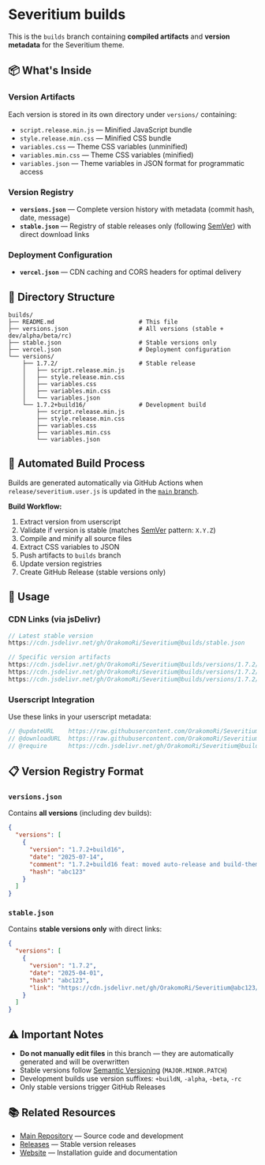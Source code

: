 # Severitium builds

This is the `builds` branch containing **compiled artifacts** and **version metadata** for the Severitium theme.

## 📦 What's Inside

### Version Artifacts
Each version is stored in its own directory under `versions/` containing:

- `script.release.min.js` — Minified JavaScript bundle
- `style.release.min.css` — Minified CSS bundle
- `variables.css` — Theme CSS variables (unminified)
- `variables.min.css` — Theme CSS variables (minified)
- `variables.json` — Theme variables in JSON format for programmatic access

### Version Registry
- **`versions.json`** — Complete version history with metadata (commit hash, date, message)
- **`stable.json`** — Registry of stable releases only (following [SemVer]) with direct download links

### Deployment Configuration
- **`vercel.json`** — CDN caching and CORS headers for optimal delivery

## 📂 Directory Structure

```
builds/
├── README.md                        # This file
├── versions.json                    # All versions (stable + dev/alpha/beta/rc)
├── stable.json                      # Stable versions only
├── vercel.json                      # Deployment configuration
└── versions/
    ├── 1.7.2/                       # Stable release
    │   ├── script.release.min.js
    │   ├── style.release.min.css
    │   ├── variables.css
    │   ├── variables.min.css
    │   └── variables.json
    └── 1.7.2+build16/               # Development build
        ├── script.release.min.js
        ├── style.release.min.css
        ├── variables.css
        ├── variables.min.css
        └── variables.json
```

## 🔄 Automated Build Process

Builds are generated automatically via GitHub Actions when `release/severitium.user.js` is updated in the [`main` branch](https://github.com/OrakomoRi/Severitium/tree/main).

**Build Workflow:**
1. Extract version from userscript
2. Validate if version is stable (matches [SemVer] pattern: `X.Y.Z`)
3. Compile and minify all source files
4. Extract CSS variables to JSON
5. Push artifacts to `builds` branch
6. Update version registries
7. Create GitHub Release (stable versions only)

## 🔗 Usage

### CDN Links (via jsDelivr)
```javascript
// Latest stable version
https://cdn.jsdelivr.net/gh/OrakomoRi/Severitium@builds/stable.json

// Specific version artifacts
https://cdn.jsdelivr.net/gh/OrakomoRi/Severitium@builds/versions/1.7.2/script.release.min.js
https://cdn.jsdelivr.net/gh/OrakomoRi/Severitium@builds/versions/1.7.2/style.release.min.css
https://cdn.jsdelivr.net/gh/OrakomoRi/Severitium@builds/versions/1.7.2/variables.json
```

### Userscript Integration
Use these links in your userscript metadata:
```javascript
// @updateURL    https://raw.githubusercontent.com/OrakomoRi/Severitium/main/release/severitium.user.js
// @downloadURL  https://raw.githubusercontent.com/OrakomoRi/Severitium/main/release/severitium.user.js
// @require      https://cdn.jsdelivr.net/gh/OrakomoRi/Severitium@builds/versions/1.7.2/script.release.min.js
```

## 📋 Version Registry Format

### `versions.json`
Contains **all versions** (including dev builds):
```json
{
  "versions": [
    {
      "version": "1.7.2+build16",
      "date": "2025-07-14",
      "comment": "1.7.2+build16 feat: moved auto-release and build-theme into one yml: auto-build-and-release",
      "hash": "abc123"
    }
  ]
}
```

### `stable.json`
Contains **stable versions only** with direct links:
```json
{
  "versions": [
    {
      "version": "1.7.2",
      "date": "2025-04-01",
      "hash": "abc123",
      "link": "https://cdn.jsdelivr.net/gh/OrakomoRi/Severitium@abc123/release/severitium.user.js"
    }
  ]
}
```

## ⚠️ Important Notes

- **Do not manually edit files** in this branch — they are automatically generated and will be overwritten
- Stable versions follow [Semantic Versioning][SemVer] (`MAJOR.MINOR.PATCH`)
- Development builds use version suffixes: `+buildN`, `-alpha`, `-beta`, `-rc`
- Only stable versions trigger GitHub Releases

## 📚 Related Resources

- [Main Repository](https://github.com/OrakomoRi/Severitium/tree/main) — Source code and development
- [Releases](https://github.com/OrakomoRi/Severitium/releases) — Stable version releases
- [Website](https://orakomori.github.io/Severitium/) — Installation guide and documentation

[SemVer]: https://semver.org/
